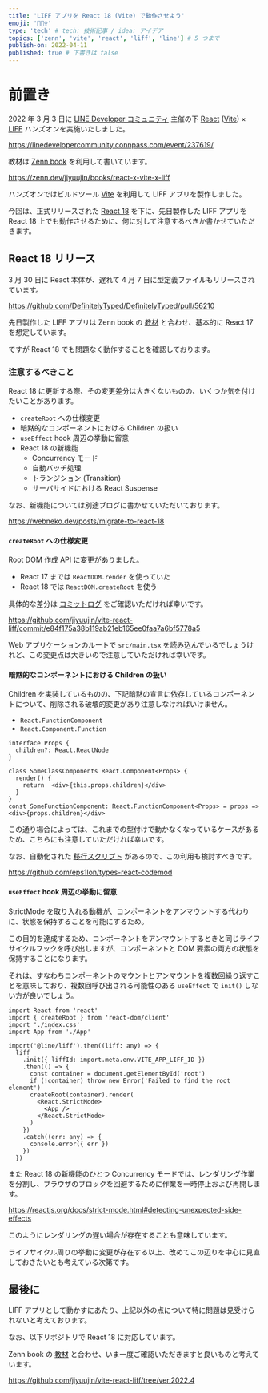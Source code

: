 ```yaml
---
title: 'LIFF アプリを React 18 (Vite) で動作させよう'
emoji: '👱🏻‍♀️'
type: 'tech' # tech: 技術記事 / idea: アイデア
topics: ['zenn', 'vite', 'react', 'liff', 'line'] # 5 つまで
publish-on: 2022-04-11
published: true # 下書きは false
---
```


# 前置き

2022 年 3 月 3 日に [LINE Developer コミュニティ](https://linedevelopercommunity.connpass.com/) 主催の下 [React](https://ja.reactjs.org/) ([Vite](https://ja.vitejs.dev/)) × [LIFF](https://developers.line.biz/ja/docs/liff/overview/) ハンズオンを実施いたしました。

https://linedevelopercommunity.connpass.com/event/237619/

教材は [Zenn book](https://zenn.dev/books) を利用して書いています。

https://zenn.dev/jiyuujin/books/react-x-vite-x-liff

ハンズオンではビルドツール [Vite](https://ja.vitejs.dev/) を利用して LIFF アプリを製作しました。

今回は、正式リリースされた [React 18](https://reactjs.org/blog/2022/03/29/react-v18.html) を下に、先日製作した LIFF アプリを React 18 上でも動作させるために、何に対して注意するべきか書かせていただきます。

## React 18 リリース

3 月 30 日に React 本体が、遅れて 4 月 7 日に型定義ファイルもリリースされています。

https://github.com/DefinitelyTyped/DefinitelyTyped/pull/56210

先日製作した LIFF アプリは Zenn book の [教材](https://zenn.dev/jiyuujin/books/react-x-vite-x-liff) と合わせ、基本的に React 17 を想定しています。

ですが React 18 でも問題なく動作することを確認しております。

### 注意するべきこと

React 18 に更新する際、その変更差分は大きくないものの、いくつか気を付けたいことがあります。

- `createRoot` への仕様変更
- 暗黙的なコンポーネントにおける Children の扱い
- `useEffect` hook 周辺の挙動に留意
- React 18 の新機能
   - Concurrency モード
   - 自動バッチ処理
   - トランジション (Transition)
   - サーバサイドにおける React Suspense

なお、新機能については別途ブログに書かせていただいております。

https://webneko.dev/posts/migrate-to-react-18

#### `createRoot` への仕様変更

Root DOM 作成 API に変更がありました。

- React 17 までは `ReactDOM.render` を使っていた
- React 18 では `ReactDOM.createRoot` を使う

具体的な差分は [コミットログ](https://github.com/jiyuujin/vite-react-liff/commit/e84f175a38b119ab21eb165ee0faa7a6bf5778a5) をご確認いただければ幸いです。

https://github.com/jiyuujin/vite-react-liff/commit/e84f175a38b119ab21eb165ee0faa7a6bf5778a5

Web アプリケーションのルートで `src/main.tsx` を読み込んでいるでしょうけれど、この変更点は大きいので注意していただければ幸いです。

#### 暗黙的なコンポーネントにおける Children の扱い

Children を実装しているものの、下記暗黙の宣言に依存しているコンポーネントについて、削除される破壊的変更があり注意しなければいけません。

- `React.FunctionComponent`
- `React.Component.Function`

```tsx
interface Props {
  children?: React.ReactNode
}

class SomeClassComponents React.Component<Props> {
  render() {
    return  <div>{this.props.children}</div>
  }
}
const SomeFunctionComponent: React.FunctionComponent<Props> = props => <div>{props.children}</div>
```

この通り場合によっては、これまでの型付けで動かなくなっているケースがあるため、こちらにも注意していただければ幸いです。

なお、自動化された [移行スクリプト](https://github.com/eps1lon/types-react-codemod) があるので、この利用も検討すべきです。

https://github.com/eps1lon/types-react-codemod

#### `useEffect` hook 周辺の挙動に留意

StrictMode を取り入れる動機が、コンポーネントをアンマウントする代わりに、状態を保持することを可能にするため。

この目的を達成するため、コンポーネントをアンマウントするときと同じライフサイクルフックを呼び出しますが、コンポーネントと DOM 要素の両方の状態を保持することになります。

それは、すなわちコンポーネントのマウントとアンマウントを複数回繰り返すことを意味しており、複数回呼び出される可能性のある `useEffect` で `init()` しない方が良いでしょう。

```tsx:src:main.tsx
import React from 'react'
import { createRoot } from 'react-dom/client'
import './index.css'
import App from './App'

import('@line/liff').then((liff: any) => {
  liff
    .init({ liffId: import.meta.env.VITE_APP_LIFF_ID })
    .then(() => {
      const container = document.getElementById('root')
      if (!container) throw new Error('Failed to find the root element')
      createRoot(container).render(
        <React.StrictMode>
          <App />
        </React.StrictMode>
      )
    })
    .catch((err: any) => {
      console.error({ err })
    })
  })
```

また React 18 の新機能のひとつ Concurrency モードでは、レンダリング作業を分割し、ブラウザのブロックを回避するために作業を一時停止および再開します。

https://reactjs.org/docs/strict-mode.html#detecting-unexpected-side-effects

このようにレンダリングの遅い場合が存在することも意味しています。

ライフサイクル周りの挙動に変更が存在する以上、改めてこの辺りを中心に見直しておきたいとも考えている次第です。

## 最後に

LIFF アプリとして動かすにあたり、上記以外の点について特に問題は見受けられないと考えております。

なお、以下リポジトリで React 18 に対応しています。

Zenn book の [教材](https://zenn.dev/jiyuujin/books/react-x-vite-x-liff) と合わせ、いま一度ご確認いただきますと良いものと考えています。

https://github.com/jiyuujin/vite-react-liff/tree/ver.2022.4
